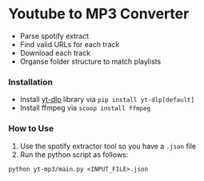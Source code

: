 # Youtube to MP3 Converter

- Parse spotify extract
- Find valid URLs for each track
- Download each track
- Organse folder structure to match playlists

### Installation
* Install [yt-dlp](https://github.com/yt-dlp/yt-dlp) library via `pip install yt-dlp[default]`
* Install ffmpeg via `scoop install ffmpeg`

### How to Use
1. Use the spotify extractor tool so you have a `.json` file
2. Run the python script as follows:
```
python yt-mp3/main.py <INPUT_FILE>.json
```